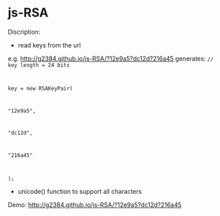 js-RSA
======
Discription:
- read keys from the url

e.g. http://g2384.github.io/js-RSA/?12e9a5?dc12d?216a45 generates:
<code>// key length = 24 bits

key = new RSAKeyPair(

 "12e9a5",
 
 "dc12d",
 
 "216a45"
 
);</code>
- unicode() function to support all characters

Demo: http://g2384.github.io/js-RSA/?12e9a5?dc12d?216a45
